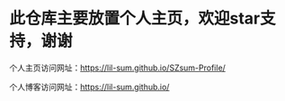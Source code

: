 # 此仓库主要放置个人主页，欢迎star支持，谢谢

个人主页访问网址：https://lil-sum.github.io/SZsum-Profile/

个人博客访问网址：https://lil-sum.github.io/
